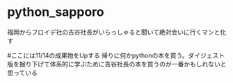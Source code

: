 # python_sapporo
福岡からフロイデ社の吉谷社長がいらっしゃると聞いて絶対会いに行くマンと化す

#ここには11/14の成果物をUpする
帰りに何かpythonの本を買う。ダイジェスト版を掘り下げて体系的に学ぶために吉谷社長の本を買うのが一番かもしれないと思っている